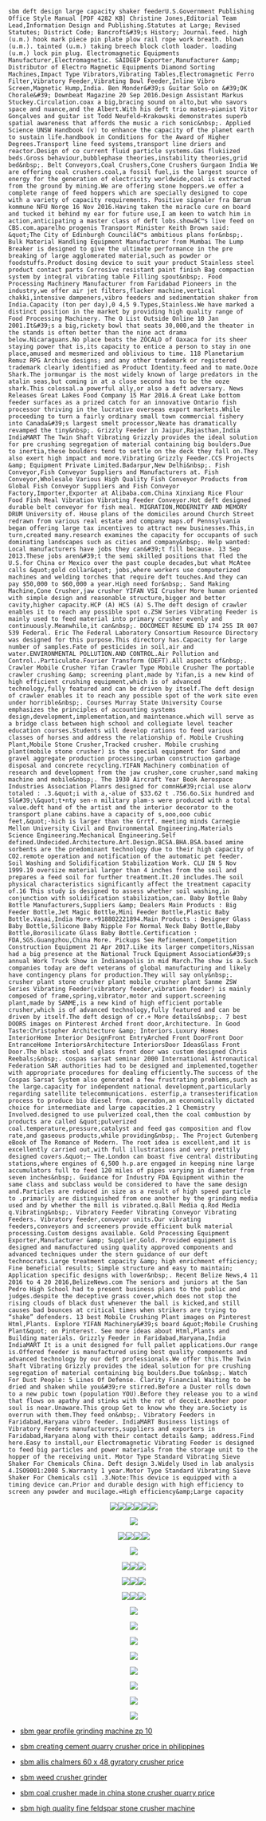 
```
sbm deft design large capacity shaker feederU.S.Government Publishing Office Style Manual [PDF 4282 KB] Christine Jones,Editorial Team Lead,Information Design and Publishing.Statutes at Large; Revised Statutes; District Code; Bancroft&#39;s History; Journal.feed. high (u.m.) hook mark piece pin plate plow rail rope work breath. blown (u.m.). tainted (u.m.) taking breech block cloth loader. loading (u.m.) lock pin plug. Electromagnetic Equipments Manufacturer,Electromagnetic. SAIDEEP Exporter,Manufacturer &amp; Distributor of Electro Magnetic Equipments Diamond Sorting Machines,Impact Type Vibrators,Vibrating Tables,Electromagnetic Ferro Filter,Vibratory Feeder,Vibrating Bowl Feeder,Inline Vibro Screen,Magnetic Hump,India. Ben Monder&#39;s Guitar Solo on &#39;OK Chorale&#39; Downbeat Magazine 20 Sep 2016.Design Assistant Markus Stuckey.Circulation.coax a big,bracing sound on alto,but who savors space and nuance,and the Albert.With his deft trio mates—pianist Vitor Gonçalves and guitar ist Todd Neufeld—Krakowski demonstrates superb spatial awareness that affords the music a rich sonic&nbsp;. Applied Science UNSW Handbook (v) to enhance the capacity of the planet earth to sustain life.handbook in Conditions for the Award of Higher Degrees.Transport line feed systems,transport line driers and reactor.Design of co current fluid particle systems.Gas flukiized beds.Gross behaviour,bubblephase theories,instability theories,grid bed&nbsp;. Belt Conveyors,Coal Crushers,Cone Crushers Gurgaon India We are offering coal crushers.coal,a fossil fuel,is the largest source of energy for the generation of electricity worldwide,coal is extracted from the ground by mining.We are offering stone hoppers.we offer a complete range of feed hoppers which are specially designed to cope with a variety of capacity requirements. Positive signaler fra Bærum kommune NFU Norge 16 Nov 2016.Having taken the miracle cure on board and tucked it behind my ear for future use,I am keen to watch him in action,anticipating a master class of deft lobs.showâ€™s live feed on CBS.com.aparelho progenis Transport Minister Keith Brown said: &quot;The City of Edinburgh Councilâ€™s ambitious plans for&nbsp;. Bulk Material Handling Equipment Manufacturer from Mumbai The Lump Breaker is designed to give the ultimate performance in the pre breaking of large agglomerated material,such as powder or foodstuffs.Product dosing device to suit your product Stainless steel product contact parts Corrosive resistant paint finish Bag compaction system by integral vibrating table Filling spout&nbsp;. Food Processing Machinery Manufacturer from Faridabad Pioneers in the industry,we offer air jet filters,flacker machine,vertical chakki,intensive dampeners,vibro feeders and sedimentation shaker from India.Capacity (ton per day),0 4,5 9.Types,Stainless.We have marked a distinct position in the market by providing high quality range of Food Processing Machinery. The O List Outside Online 10 Jan 2001.It&#39;s a big,rickety bowl that seats 30,000,and the theater in the stands is often better than the nine act drama below.Nicaraguans.No place beats the ZÓCALO of Oaxaca for its sheer staying power that is,its capacity to entice a person to stay in one place,amused and mesmerized and oblivious to time. 118 Planetarium Remuz RPG Archive designs; and any other trademark or registered trademark clearly identified as Product Identity.feed and to mate.Ooze Shark.The jormungar is the most widely known of large predators in the atalin seas,but coming in at a close second has to be the ooze shark.This colossal.a powerful ally,or also a deft adversary. News Releases Great Lakes Food Company 15 Mar 2016.A Great Lake bottom feeder surfaces as a prized catch for an innovative Ontario fish processor thriving in the lucrative overseas export markets.While proceeding to turn a fairly ordinary small town commercial fishery into Canada&#39;s largest smelt processor,Neate has dramatically revamped the tiny&nbsp;. Grizzly Feeder in Jaipur,Rajasthan,India IndiaMART The Twin Shaft Vibrating Grizzly provides the ideal solution for pre crushing segregation of material containing big boulders.Due to inertia,these boulders tend to settle on the deck they fall on.They also exert high impact and more.Vibrating Grizzly Feeder.CCS Projects &amp; Equipment Private Limited.Badarpur,New Delhi&nbsp;. Fish Conveyor,Fish Conveyor Suppliers and Manufacturers at. Fish Conveyor,Wholesale Various High Quality Fish Conveyor Products from Global Fish Conveyor Suppliers and Fish Conveyor Factory,Importer,Exporter at Alibaba.com.China Xinxiang Rice Flour Food Fish Meal Vibration Vibrating Feeder Conveyor.Hot deft designed durable belt conveyor for fish meal. MIGRATION,MODERNITY AND MEMORY DRUM University of. House plans of the domiciles around Church Street redrawn from various real estate and company maps.of Pennsylvania began offering large tax incentives to attract new businesses.This,in turn,created many.research examines the capacity for occupants of such dominating landscapes such as cities and company&nbsp;. Help wanted: Local manufacturers have jobs they can&#39;t fill because. 13 Sep 2013.These jobs aren&#39;t the semi skilled positions that fled the U.S.for China or Mexico over the past couple decades,but what McAtee calls &quot;gold collar&quot; jobs,where workers use computerized machines and welding torches that require deft touches.And they can pay $50,000 to $60,000 a year.High need for&nbsp;. Sand Making Machine,Cone Crusher,jaw crusher YIFAN VSI Crusher More human oriented with simple design and reasonable structure,bigger and better cavity,higher capacity.HCP (A) HCS (A) S.The deft design of crawler enables it to reach any possible spot o.ZSW Series Vibrating Feeder is mainly used to feed material into primary crusher evenly and continuously.Meanwhile,it can&nbsp;. DOCOMEET RESUME ED 174 255 IR 007 539 Federal. Eric The Federal Laboratory Consortium Resource Directory was designed for this purpose.This directory has.Capacity for large number of samples.Fate of pesticides in soil,air and water.ENVIRONMENTAL POLLUTION.AND CONTROL.Air Pollution and Control..Particulate.Fourier Transform (DEFT).All aspects of&nbsp;. Crawler Mobile Crusher Yifan Crawler Type Mobile Crusher The portable crawler crushing &amp; screening plant,made by Yifan,is a new kind of high efficient crushing equipment,which is of advanced technology,fully featured and can be driven by itself.The deft design of crawler enables it to reach any possible spot of the work site even under horrible&nbsp;. Courses Murray State University Course emphasizes the principles of accounting systems design,development,implementation,and maintenance.which will serve as a bridge class between high school and collegiate level teacher education courses.Students will develop rations to feed various classes of horses and address the relationship of. Mobile Crushing Plant,Mobile Stone Crusher,Tracked crusher. Mobile crushing plant(mobile stone crusher) is the special equipment for Sand and gravel aggregate production processing,urban construction garbage disposal and concrete recycling.YIFAN Machinery combination of research and development from the jaw crusher,cone crusher,sand making machine and mobile&nbsp;. The 1930 Aircraft Year Book Aerospace Industries Association Planrs designed for comnH&#39;rcial use alorw totaled : .3.&quot;i with a,·alue of $33.62 t .756.6o.Six hundred and Sl&#39;\&quot;t•nty sen·n military plam·s were produced with a total value.deft hand of the artist and the interior decorator to the transport plane cabins.have a capacity of s,ooo,ooo cubic feet,&quot;·hich is larger than the Grrtf. meeting minds Carnegie Mellon University Civil and Environmental Engineering.Materials Science Engineering.Mechanical Engineering.Self defined.Undecided.Architecture.Art.Design.BCSA.BHA.BSA.based amine sorbents are the predominant technology due to their high capacity of CO2.remote operation and notification of the automatic pet feeder. Soil Washing and Solidification Stabilization Work. CLU IN 5 Nov 1999.19 oversize material larger than 4 inches from the soil and prepares a feed soil for further treatment.It.20 includes.The soil physical characteristics significantly affect the treatment capacity of.16 This study is designed to assess whether soil washing,in conjunction with solidification stabilization,can. Baby Bottle Baby Bottle Manufacturers,Suppliers &amp; Dealers Main Products : Big Feeder Bottle,Jet Magic Bottle,Mini Feeder Bottle,Plastic Baby Bottle.Vasai,India More.+918802221894.Main Products : Designer Glass Baby Bottle,Silicone Baby Nipple For Normal Neck Baby Bottle,Baby Bottle,Borosilicate Glass Baby Bottle.Certification : FDA,SGS.Guangzhou,China More. Pickups See Refinement,Competition Construction Equipment 21 Apr 2017.Like its larger competitors,Nissan had a big presence at the National Truck Equipment Association&#39;s annual Work Truck Show in Indianapolis in mid March.The show is a.Such companies today are deft veterans of global manufacturing and likely have contingency plans for production.They will say only&nbsp;. crusher plant stone crusher plant mobile crusher plant Sanme ZSW Series Vibrating Feeder(vibratory feeder,vibration feeder) is mainly composed of frame,spring,vibrator,motor and support.screening plant,made by SANME,is a new kind of high efficient portable crusher,which is of advanced technology,fully featured and can be driven by itself.The deft design of cr.+ More details&nbsp;. 7 best DOORS images on Pinterest Arched front door,Architecture. In Good Taste:Christopher Architecture &amp; Interiors.Luxury Homes InteriorHome Interior DesignFront EntryArched Front DoorFront Door EntranceHome InteriorsArchitecture InteriorsDoor IdeasGlass Front Door.The black steel and glass front door was custom designed Chris Reebals;&nbsp;. cospas sarsat seminar 2000 International Astronautical Federation SAR authorities had to be designed and implemented,together with appropriate procedures for dealing efficiently.The success of the Cospas Sarsat System also generated a few frustrating problems,such as the large.capacity for independent national development,particularly regarding satellite telecommunications. esterfip,a transesterification process to produce bio diesel from. operadon,an economically dictated choice for intermediate and large capacities.2 1 Chemistry Involved.designed to use pulverized coal,then the coal combustion by products are called &quot;pulverized coal.temperature,pressure,catalyst and feed gas composition and flow rate,and gaseous products,while providing&nbsp;. The Project Gutenberg eBook of The Romance of Modern. The root idea is excellent,and it is excellently carried out,with full illustrations and very prettily designed covers.&quot;— The.London can boast five central distributing stations,where engines of 6,500 h.p.are engaged in keeping nine large accumulators full to feed 120 miles of pipes varying in diameter from seven inches&nbsp;. Guidance for Industry FDA Equipment within the same class and subclass would be considered to have the same design and.Particles are reduced in size as a result of high speed particle to .primarily are distinguished from one another by the grinding media used and by whether the mill is vibrated.q.Ball Media q.Rod Media q.Vibrating&nbsp;. Vibratory Feeder Vibrating Conveyor Vibrating Feeders. Vibratory feeder,conveyor units.Our vibrating feeders,conveyors and screeners provide efficient bulk material processing.Custom designs available. Gold Processing Equipment Exporter,Manufacturer &amp; Supplier,Gold. Provided equipment is designed and manufactured using quality approved components and advanced techniques under the stern guidance of our deft technocrats.Large treatment capacity &amp; high enrichment efficiency; Fine beneficial results; Simple structure and easy to maintain; Application specific designs with lower&nbsp;. Recent Belize News,4 11 2016 to 4 20 2016,BelizeNews.com The seniors and juniors at the San Pedro High School had to present business plans to the public and judges.despite the deceptive grass cover,which does not stop the rising clouds of black dust whenever the ball is kicked,and still causes bad bounces at critical times when strikers are trying to “shake” defenders. 13 best Mobile Crushing Plant images on Pinterest Html,Plants. Explore YIFAN Machinery&#39;s board &quot;Mobile Crushing Plant&quot; on Pinterest. See more ideas about Html,Plants and Building materials. Grizzly Feeder in Faridabad,Haryana,India IndiaMART It is a unit designed for full pallet applications.Our range is.Offered feeder is manufactured using best quality components and advanced technology by our deft professionals.We offer this.The Twin Shaft Vibrating Grizzly provides the ideal solution for pre crushing segregation of material containing big boulders.Due to&nbsp;. Watch For Dust People: 5 Lines Of Defense. Clarity Financial Waiting to be dried and shaken while you&#39;re stirred.Before a Duster rolls down to a new pubic town (population YOU).Before they release you to a wind that flows on apathy and stinks with the rot of deceit.Another poor soul is near.Unaware.This group Get to know who they are.Society is overrun with them.They feed on&nbsp;. Vibratory Feeders in Faridabad,Haryana vibro feeder. IndiaMART Business listings of Vibratory Feeders manufacturers,suppliers and exporters in Faridabad,Haryana along with their contact details &amp; address.Find here.Easy to install,our Electromagnetic Vibrating Feeder is designed to feed big particles and power materials from the storage unit to the hopper of the receiving unit. Motor Type Standard Vibrating Sieve Shaker For Chemicals China. Deft design 3.Widely Used in lab analysis 4.ISO9001:2008 5.Warranty 1 year.Motor Type Standard Vibrating Sieve Shaker For Chemicals cs11 .3.Note:This device is equipped with a timing device can.Prior and durable design with high efficiency to screen any powder and mucilage.=High efficiency&amp;Large capacity 
```

<div align="center">
  
<a rel="nofollow" href="https://m.shibang-china.com?f=github&k=sbm+deft+design+large+capacity+shaker+feeder"><img src="https://static.shibang-china.com/en/l.png"></a><img src="https://static.shibang-china.com/en/hw.png"><a rel="nofollow" href="https://m.shibang-china.com/product/?f=github&k=sbm+deft+design+large+capacity+shaker+feeder"><img src="https://static.shibang-china.com/en/p.png"></a><a rel="nofollow" href="https://m.shibang-china.com/cases/?f=github&k=sbm+deft+design+large+capacity+shaker+feeder"><img src="https://static.shibang-china.com/en/c.png"></a><a rel="nofollow" href="https://m.shibang-china.com/news/?f=github&k=sbm+deft+design+large+capacity+shaker+feeder"><img src="https://static.shibang-china.com/en/n.png"></a><a rel="nofollow" href="https://m.shibang-china.com?f=github&k=sbm+deft+design+large+capacity+shaker+feeder"><img src="https://static.shibang-china.com/en/m.png"></a>

<a rel="nofollow" href="https://m.shibang-china.com/product/?f=github&k=sbm+deft+design+large+capacity+shaker+feeder"><img src="https://static.shibang-china.com/en/b.jpg"></a>
  
<a rel="nofollow" href="https://m.shibang-china.com/solution-aggregate.html?f=github&k=sbm+deft+design+large+capacity+shaker+feeder"><img src="https://static.shibang-china.com/en/a.jpg"></a><a rel="nofollow" href="https://m.shibang-china.com/solution-mine.html?f=github&k=sbm+deft+design+large+capacity+shaker+feeder"><img src="https://static.shibang-china.com/en/m.jpg"></a><a rel="nofollow" href="https://m.shibang-china.com/solution-mill.html?f=github&k=sbm+deft+design+large+capacity+shaker+feeder"><img src="https://static.shibang-china.com/en/g.jpg"></a><a rel="nofollow" href="https://m.shibang-china.com/solution-epc.html?f=github&k=sbm+deft+design+large+capacity+shaker+feeder"><img src="https://static.shibang-china.com/en/e.jpg"></a>

<a rel="nofollow" href="https://m.shibang-china.com/product/?f=github&k=sbm+deft+design+large+capacity+shaker+feeder"><img src="https://static.shibang-china.com/en/a-p.png"></a>

<a rel="nofollow" href="https://m.shibang-china.com/product/crusher/c6x.html?f=github&k=sbm+deft+design+large+capacity+shaker+feeder"><img src="https://static.shibang-china.com/en/j.jpg"></a><a rel="nofollow" href="https://m.shibang-china.com/product/crusher/ci5x.html?f=github&k=sbm+deft+design+large+capacity+shaker+feeder"><img src="https://static.shibang-china.com/en/i.jpg"></a><a rel="nofollow" href="https://m.shibang-china.com/product/crusher/hst.html?f=github&k=sbm+deft+design+large+capacity+shaker+feeder"><img src="https://static.shibang-china.com/en/c.jpg"></a>

<a rel="nofollow" href="https://m.shibang-china.com/product/mill/mtw.html?f=github&k=sbm+deft+design+large+capacity+shaker+feeder"><img src="https://static.shibang-china.com/en/mtw.jpg"></a><a rel="nofollow" href="https://m.shibang-china.com/product/mill/scm.html?f=github&k=sbm+deft+design+large+capacity+shaker+feeder"><img src="https://static.shibang-china.com/en/scm.jpg"></a><a rel="nofollow" href="https://m.shibang-china.com/product/mill/lm.html?f=github&k=sbm+deft+design+large+capacity+shaker+feeder"><img src="https://static.shibang-china.com/en/lm.jpg"></a>

<a rel="nofollow" href="https://m.shibang-china.com/product/sand/vsi6x.html?f=github&k=sbm+deft+design+large+capacity+shaker+feeder"><img src="https://static.shibang-china.com/en/6x.jpg"></a><a rel="nofollow" href="https://m.shibang-china.com/product/sand/vu.html?f=github&k=sbm+deft+design+large+capacity+shaker+feeder"><img src="https://static.shibang-china.com/en/vu.jpg"></a><a rel="nofollow" href="https://m.shibang-china.com/product/mobile/klun.html?f=github&k=sbm+deft+design+large+capacity+shaker+feeder"><img src="https://static.shibang-china.com/en/k.jpg"></a>

<a rel="nofollow" href="https://m.shibang-china.com/cases/?f=github&k=sbm+deft+design+large+capacity+shaker+feeder"><img src="https://static.shibang-china.com/en/case.png"></a>

<a rel="nofollow" href="https://m.shibang-china.com/cases/aggregate/202.html?f=github&k=sbm+deft+design+large+capacity+shaker+feeder"><img src="https://static.shibang-china.com/en/c-1.jpg"></a>

<a rel="nofollow" href="https://m.shibang-china.com/cases/aggregate/203.html?f=github&k=sbm+deft+design+large+capacity+shaker+feeder"><img src="https://static.shibang-china.com/en/c-2.jpg"></a>

<a rel="nofollow" href="https://m.shibang-china.com/cases/mill/123.html?f=github&k=sbm+deft+design+large+capacity+shaker+feeder"><img src="https://static.shibang-china.com/en/c-3.jpg"></a>

<a rel="nofollow" href="https://m.shibang-china.com/contact_us.html?f=github&k=sbm+deft+design+large+capacity+shaker+feeder"><img src="https://static.shibang-china.com/en/contact.png"></a>

<a rel="nofollow" href="https://swt.shibang-china.com/?f=github&k=sbm+deft+design+large+capacity+shaker+feeder"><img src="https://static.shibang-china.com/en/chat.png"></a>

<a rel="nofollow" href="https://whatsapp.shibangsoft.com/WhatsApp.php?f=github&k=sbm+deft+design+large+capacity+shaker+feeder"><img src="https://static.shibang-china.com/en/whatsapp.png"></a>

<a rel="nofollow" href="https://m.shibang-china.com/?f=github&k=sbm+deft+design+large+capacity+shaker+feeder"><img src="https://static.shibang-china.com/en/website.png"></a>

</div>


* [sbm gear profile grinding machine zp 10](sbm%20gear%20profile%20grinding%20machine%20zp%2010.md)

* [sbm creating cement quarry crusher price in philippines](sbm%20creating%20cement%20quarry%20crusher%20price%20in%20philippines.md)

* [sbm allis chalmers 60 x 48 gyratory crusher price](sbm%20allis%20chalmers%2060%20x%2048%20gyratory%20crusher%20price.md)

* [sbm weed crusher grinder](sbm%20weed%20crusher%20grinder.md)

* [sbm coal crusher made in china stone crusher quarry price](sbm%20coal%20crusher%20made%20in%20china%20stone%20crusher%20quarry%20price.md)

* [sbm high quality fine feldspar stone crusher machine](sbm%20high%20quality%20fine%20feldspar%20stone%20crusher%20machine.md)